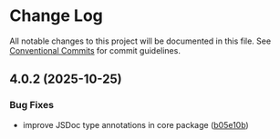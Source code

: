# Change Log

All notable changes to this project will be documented in this file.
See [Conventional Commits](https://conventionalcommits.org) for commit guidelines.

## 4.0.2 (2025-10-25)


### Bug Fixes

* improve JSDoc type annotations in core package ([b05e10b](https://github.com/DavidWells/markdown-magic/commit/b05e10b81bcc29db7f637a9238a347d6493650e2))
